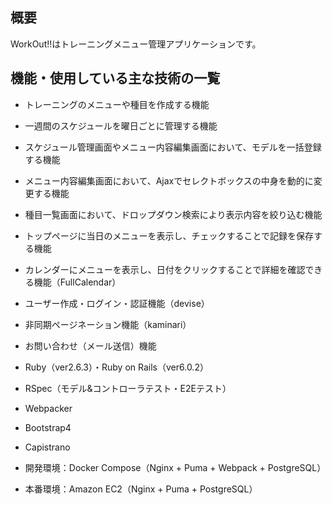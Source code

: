 ## 概要

WorkOut!!はトレーニングメニュー管理アプリケーションです。

## 機能・使用している主な技術の一覧

* トレーニングのメニューや種目を作成する機能

* 一週間のスケジュールを曜日ごとに管理する機能

* スケジュール管理画面やメニュー内容編集画面において、モデルを一括登録する機能

* メニュー内容編集画面において、Ajaxでセレクトボックスの中身を動的に変更する機能

* 種目一覧画面において、ドロップダウン検索により表示内容を絞り込む機能

* トップページに当日のメニューを表示し、チェックすることで記録を保存する機能
 
* カレンダーにメニューを表示し、日付をクリックすることで詳細を確認できる機能（FullCalendar）

* ユーザー作成・ログイン・認証機能（devise）

* 非同期ページネーション機能（kaminari）

* お問い合わせ（メール送信）機能
 
* Ruby（ver2.6.3）・Ruby on Rails（ver6.0.2）

* RSpec（モデル&コントローラテスト・E2Eテスト）

* Webpacker

* Bootstrap4

* Capistrano

* 開発環境：Docker Compose（Nginx + Puma + Webpack + PostgreSQL）

* 本番環境：Amazon EC2（Nginx + Puma + PostgreSQL）